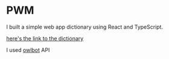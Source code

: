 # PWM

I built a simple web app dictionary using React and TypeScript.

[here's the link to the dictionary](https://rumiani.github.io/PWM/)

I used [owlbot](https://owlbot.info/)  API 
